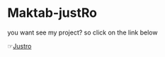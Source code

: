 # Maktab-justRo


you want see my project? so click on the link below
<p>☞<a href="https://masturdating1991.github.io/Maktab-justRo/" rel="nofollow">Justro</a></p>
